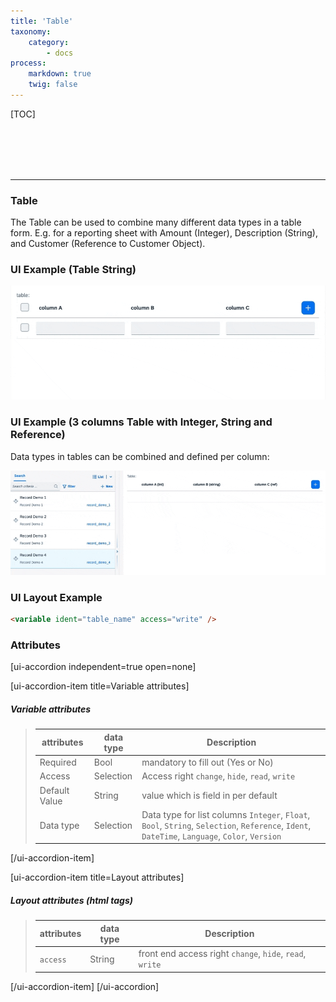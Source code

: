 ```yaml
---
title: 'Table'
taxonomy:
    category:
        - docs
process:
    markdown: true
    twig: false
---
```


[TOC]

<br><br><br><br>

------------------------------------------------------------------------------------------
### Table
The Table can be used to combine many different data types in a table form. E.g. for a reporting sheet with Amount (Integer), Description (String), and Customer (Reference to Customer Object).

### UI Example (Table String)
![Table-String](table-string.gif?resize=800&classes=left)

### UI Example (3 columns Table with Integer, String and Reference)
Data types in tables can be combined and defined per column:

![Table-Mixed](table-mixed.gif?resize=800&classes=left)

### UI Layout Example
````html
<variable ident="table_name" access="write" />
````

### Attributes
[ui-accordion independent=true open=none]

[ui-accordion-item title=Variable attributes]

##### Variable attributes
> | attributes      | data type           | Description                                                           |
> |-----------|-------------------------|-----------------------------------------------------------------------|
> | Required    | Bool                  | mandatory to fill out (Yes or No)  |
> | Access    | Selection               | Access right `change`, `hide`, `read`, `write`  |
> | Default Value    | String         | value which is field in per default  |
> | Data type    | Selection         | Data type for list columns `Integer`, `Float`, `Bool`, `String`, `Selection`, `Reference`, `Ident`, `DateTime`, `Language`, `Color`, `Version`  |

[/ui-accordion-item]

[ui-accordion-item title=Layout attributes]

##### Layout attributes (html tags)
> | attributes      | data type           | Description                                                           |
> |-----------|-------------------------|-----------------------------------------------------------------------|
> | `access`    | String                  | front end access right `change`, `hide`, `read`, `write`  |


[/ui-accordion-item]
[/ui-accordion]